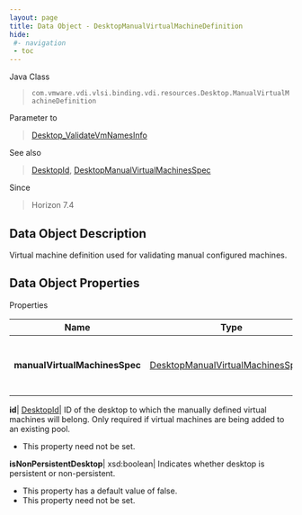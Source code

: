 ```yaml
---
layout: page
title: Data Object - DesktopManualVirtualMachineDefinition
hide:
 #- navigation
 - toc
---
```






Java Class  
> `com.vmware.vdi.vlsi.binding.vdi.resources.Desktop.ManualVirtualMachineDefinition`

Parameter to  
> [Desktop_ValidateVmNamesInfo](vdi.resources.Desktop.md#validateVmNamesInfo)

See also  
> [DesktopId](vdi.entity.DesktopId.md), [DesktopManualVirtualMachinesSpec](vdi.resources.Desktop.ManualVirtualMachinesSpec.md)

Since  
> Horizon 7.4


## Data Object Description 

Virtual machine definition used for validating manual configured machines. 

## Data Object Properties

Properties

Name |  Type |  Description   
---|---|---  
**manualVirtualMachinesSpec**| [DesktopManualVirtualMachinesSpec[]](vdi.resources.Desktop.ManualVirtualMachinesSpec.md)|  List of manually defined virtual machines   
  
**id**| [DesktopId](vdi.entity.DesktopId.md)|  ID of the desktop to which the manually defined virtual machines will belong. Only required if virtual machines are being added to an existing pool.   


* This property need not be set.

  
**isNonPersistentDesktop**|  xsd:boolean|  Indicates whether desktop is persistent or non-persistent.   


  * This property has a default value of false.
* This property need not be set.

  
  
  

  
  
